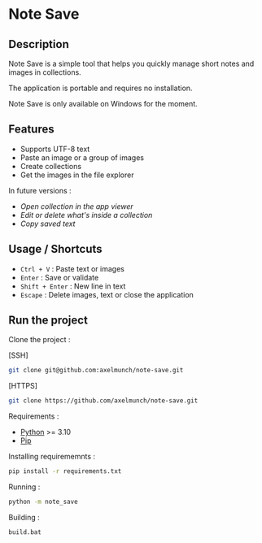 # Note Save

## Description

Note Save is a simple tool that helps you quickly manage short notes and images in collections.

The application is portable and requires no installation.

Note Save is only available on Windows for the moment.

## Features

- Supports UTF-8 text
- Paste an image or a group of images
- Create collections
- Get the images in the file explorer

In future versions :
  - *Open collection in the app viewer*
  - *Edit or delete what's inside a collection*
  - *Copy saved text*

## Usage / Shortcuts

- `Ctrl + V` : Paste text or images
- `Enter` : Save or validate
- `Shift + Enter` : New line in text
- `Escape` : Delete images, text or close the application

## Run the project

Clone the project :

[SSH]
```sh
git clone git@github.com:axelmunch/note-save.git
```
[HTTPS]
```sh
git clone https://github.com/axelmunch/note-save.git
```

Requirements :

- [Python](https://www.python.org/) >= 3.10
- [Pip](https://pypi.org/project/pip/)

Installing requirememnts :

```sh
pip install -r requirements.txt
```

Running :

```sh
python -m note_save
```

Building :

```sh
build.bat
```
